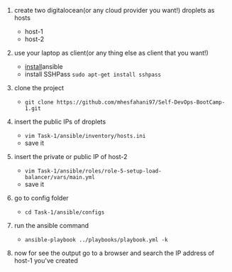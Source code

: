 1. create two digitalocean(or any cloud provider you want!) droplets as hosts
    - host-1 
    - host-2

2. use your laptop as client(or any thing else as client that you want!)
    - [install](https://docs.ansible.com/ansible/latest/installation_guide/intro_installation.html)ansible
    - install SSHPass
        `sudo apt-get install sshpass`

3. clone the project
    - `git clone https://github.com/mhesfahani97/Self-DevOps-BootCamp-1.git`

4. insert the public IPs of droplets
    - `vim Task-1/ansible/inventory/hosts.ini`
    - save it

5. insert the private or public IP of host-2
    - `vim Task-1/ansible/roles/role-5-setup-load-balancer/vars/main.yml`
    - save it

6. go to config folder
    - `cd Task-1/ansible/configs` 

7. run the ansible command
    - `ansible-playbook ../playbooks/playbook.yml -k`

8. now for see the output go to a browser and search the IP address of host-1 you've created
